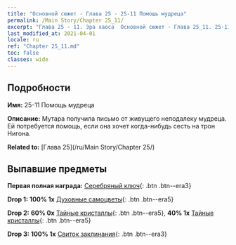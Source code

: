 ```yaml
---
title: "Основной сюжет - Глава 25 - 25-11 Помощь мудреца"
permalink: /Main Story/Chapter 25_11/
excerpt: "Глава 25 - 11. Эра хаоса  Основной сюжет - Глава 25_11. 25-11 Помощь мудреца"
last_modified_at: 2021-04-01
locale: ru
ref: "Chapter 25_11.md"
toc: false
classes: wide
---
```


## Подробности

 **Имя:** 25-11 Помощь мудреца

 **Описание:** Мутара получила письмо от живущего неподалеку мудреца. Ей потребуется помощь, если она хочет когда-нибудь сесть на трон Нигона.

 **Related to:** [Глава 25](/ru/Main Story/Chapter 25/)

## Выпавшие предметы

 **Первая полная награда:** [Серебряный ключ](/ru/Items/con_693/){: .btn .btn--era3}

 **Drop 1:** **100% 1x** [Духовные самоцветы](/ru/Items/mat_86/){: .btn .btn--era5}

 **Drop 2:** **60% 0x** [Тайные кристаллы](/ru/Items/mat_80/){: .btn .btn--era5}, **40% 1x** [Тайные кристаллы](/ru/Items/mat_80/){: .btn .btn--era5}

 **Drop 3:** **100% 1x** [Свиток заклинания](/ru/Items/con_694/){: .btn .btn--era3}

